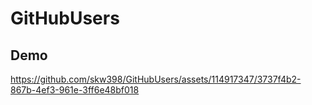# GitHubUsers

## Demo

https://github.com/skw398/GitHubUsers/assets/114917347/3737f4b2-867b-4ef3-961e-3ff6e48bf018
